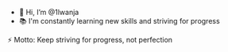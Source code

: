 - 👋 Hi, I’m @1lwanja
- 📚 I'm constantly learning new skills and striving for progress

⚡ Motto: Keep striving for progress, not perfection


<!---
1lwanja/1lwanja is a ✨ special ✨ repository because its `README.md` (this file) appears on your GitHub profile.
You can click the Preview link to take a look at your changes.
--->
